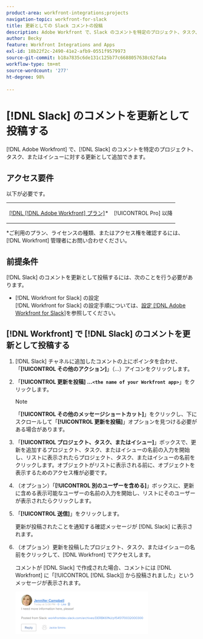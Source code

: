 ```yaml
---
product-area: workfront-integrations;projects
navigation-topic: workfront-for-slack
title: 更新としての Slack コメントの投稿
description: Adobe Workfront で、Slack のコメントを特定のプロジェクト、タスク、またはイシューに対する更新として追加できます。
author: Becky
feature: Workfront Integrations and Apps
exl-id: 18b22f2c-2490-41e2-afb9-0551f9579973
source-git-commit: b18a7835c6de131c125b77c6688057638c62fa4a
workflow-type: tm+mt
source-wordcount: '277'
ht-degree: 98%

---
```


# [!DNL Slack] のコメントを更新として投稿する

[!DNL Adobe Workfront] で、[!DNL Slack] のコメントを特定のプロジェクト、タスク、またはイシューに対する更新として追加できます。

## アクセス要件

以下が必要です。

<table style="table-layout:auto"> 
 <col> 
 </col> 
 <col> 
 </col> 
 <tbody> 
  <tr> 
   <td role="rowheader"><a href="https://business.adobe.com/products/workfront/pricing.html" target="_blank">[!DNL [!DNL Adobe Workfront] プラン]</a>*</td> 
   <td> <p>[!UICONTROL Pro] 以降</p> </td> 
  </tr> 
 </tbody> 
</table>

&#42;ご利用のプラン、ライセンスの種類、またはアクセス権を確認するには、[!DNL Workfront] 管理者にお問い合わせください。

## 前提条件

[!DNL Slack] のコメントを更新として投稿するには、次のことを行う必要があります。

* [!DNL Workfront for Slack] の設定\
   [!DNL Workfront for Slack] の設定手順については、[設定 [!DNL Adobe Workfront for Slack]](../../workfront-integrations-and-apps/using-workfront-with-slack/configure-workfront-for-slack.md)を参照してください。

## [!DNL Workfront] で [!DNL Slack] のコメントを更新として投稿する

1. [!DNL Slack] チャネルに追加したコメントの上にポインタを合わせ、「**[!UICONTROL その他のアクション]**」（...）アイコンをクリックします。

1. 「**[!UICONTROL 更新を投稿] ...`<the name of your Workfront app>`**」をクリックします。

   >[!NOTE]
   >
   >「**[!UICONTROL その他のメッセージショートカット]**」をクリックし、下にスクロールして「**[!UICONTROL 更新を投稿]**」オプションを見つける必要がある場合があります。
   >
   >
1. 「**[!UICONTROL プロジェクト、タスク、またはイシュー]**」ボックスで、更新を追加するプロジェクト、タスク、またはイシューの名前の入力を開始し、リストに表示されたらプロジェクト、タスク、またはイシューの名前をクリックします。オブジェクトがリストに表示される前に、オブジェクトを表示するためのアクセス権が必要です。
1. （オプション）「**[!UICONTROL 別のユーザーを含める]**」ボックスに、更新に含める表示可能なユーザーの名前の入力を開始し、リストにそのユーザーが表示されたらクリックします。
1. 「**[!UICONTROL 送信]**」をクリックします。

   更新が投稿されたことを通知する確認メッセージが [!DNL Slack] に表示されます。

1. （オプション）更新を投稿したプロジェクト、タスク、またはイシューの名前をクリックして、[!DNL Workfront] でアクセスします。

   コメントが [!DNL Slack] で作成された場合、コメントには [!DNL Workfront] に「[!UICONTROL [!DNL Slack]] から投稿されました」というメッセージが表示されます。

   ![Slackから投稿された更新 &#x200B;](assets/slack-update-posted-from-slack-350x112.png)
